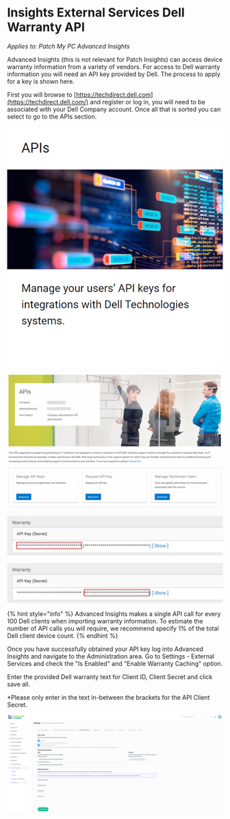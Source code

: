 # Insights External Services Dell Warranty API

_Applies to: Patch My PC Advanced Insights_

Advanced Insights (this is not relevant for Patch Insights) can access device warranty information from a variety of vendors. For access to Dell warranty information you will need an API key provided by Dell. The process to apply for a key is shown here.

First you will browse to [https://techdirect.dell.com](https://techdirect.dell.com/) and register or log in, you will need to be associated with your Dell Company account. Once all that is sorted you can select to go to the APIs section.

![](/_images/image%20%281293%29.png "Dell Tech API")

![](/_images/image%20%281289%29.png "Dell Tech Request API Key")

![](/_images/image%20%281562%29.png "Dell API Client ID")

![](/_images/image%20%281563%29.png "Dell API Client Secret")



{% hint style="info" %}
Advanced Insights makes a single API call for every 100 Dell clients when importing warranty information. To estimate the number of API calls you will require, we recommend specify 1% of the total Dell client device count.
{% endhint %}

Once you have successfully obtained your API key log into Advanced Insights and navigate to the Administration area. Go to Settings - External Services and check the "Is Enabled" and "Enable Warranty Caching" option.&#x20;

Enter the provided Dell warranty text for Client ID, Client Secret and click save all.

\*Please only enter in the text in-between the brackets for the API Client Secret.

![](/_images/image%20%281561%29.png "Example of Dell API Client ID and Client Secret")
